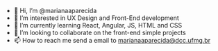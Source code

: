 - 👋 Hi, I’m @marianaaparecida
- 👀 I’m interested in UX Design and Front-End development
- 🌱 I’m currently learning React, Angular, JS, HTML and CSS
- 💞️ I’m looking to collaborate on the front-end simple projects
- 📫 How to reach me send a email to marianaaparecida@dcc.ufmg.br
